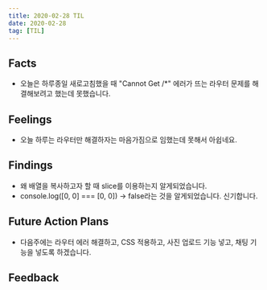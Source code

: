```yaml
---
title: 2020-02-28 TIL
date: 2020-02-28
tag: [TIL]
---
```


## Facts

- 오늘은 하루종일 새로고침했을 때 "Cannot Get /*" 에러가 뜨는 라우터 문제를 해결해보려고 했는데 못했습니다.

## Feelings

- 오늘 하루는 라우터만 해결하자는 마음가짐으로 임했는데 못해서 아쉽네요.

## Findings

- 왜 배열을 복사하고자 할 때 slice를 이용하는지 알게되었습니다.
- console.log([0, 0] === [0, 0]) -> false라는 것을 알게되었습니다. 신기합니다.

## Future Action Plans

- 다음주에는 라우터 에러 해결하고, CSS 적용하고, 사진 업로드 기능 넣고, 채팅 기능을 넣도록 하겠습니다.

## Feedback
